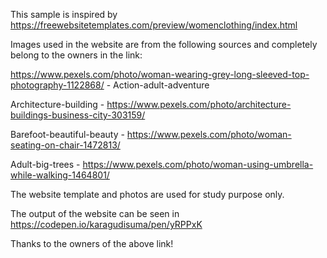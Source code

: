 This sample is inspired by https://freewebsitetemplates.com/preview/womenclothing/index.html

Images used in the website are from the following sources and completely belong to the owners in the link:

https://www.pexels.com/photo/woman-wearing-grey-long-sleeved-top-photography-1122868/ - Action-adult-adventure

Architecture-building - https://www.pexels.com/photo/architecture-buildings-business-city-303159/

Barefoot-beautiful-beauty - https://www.pexels.com/photo/woman-seating-on-chair-1472813/

Adult-big-trees - https://www.pexels.com/photo/woman-using-umbrella-while-walking-1464801/

The website template and photos are used for study purpose only. 

The output of the website can be seen in https://codepen.io/karagudisuma/pen/yRPPxK

Thanks to the owners of the above link!